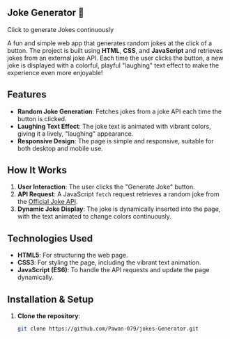 

## **Joke Generator** 🤣

Click to generate Jokes continuously

A fun and simple web app that generates random jokes at the click of a button. The project is built using **HTML**, **CSS**, and **JavaScript** and retrieves jokes from an external joke API. Each time the user clicks the button, a new joke is displayed with a colorful, playful "laughing" text effect to make the experience even more enjoyable!

## **Features**
- **Random Joke Generation**: Fetches jokes from a joke API each time the button is clicked.
- **Laughing Text Effect**: The joke text is animated with vibrant colors, giving it a lively, "laughing" appearance.
- **Responsive Design**: The page is simple and responsive, suitable for both desktop and mobile use.

## **How It Works**
1. **User Interaction**: The user clicks the "Generate Joke" button.
2. **API Request**: A JavaScript `fetch` request retrieves a random joke from the [Official Joke API](https://official-joke-api.appspot.com/random_joke).
3. **Dynamic Joke Display**: The joke is dynamically inserted into the page, with the text animated to change colors continuously.

## **Technologies Used**
- **HTML5**: For structuring the web page.
- **CSS3**: For styling the page, including the vibrant text animation.
- **JavaScript (ES6)**: To handle the API requests and update the page dynamically.

## **Installation & Setup**
1. **Clone the repository**:
   ```bash
   git clone https://github.com/Pawan-079/jokes-Generator.git

